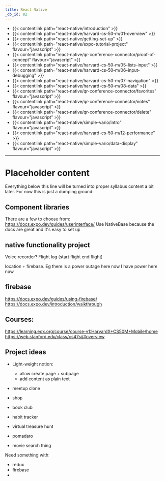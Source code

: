 ```yaml
---
title: React Native
_db_id: 82
---
```


- {{< contentlink path="react-native/introduction" >}}
- {{< contentlink path="react-native/harvard-cs-50-m/01-overview" >}}
- {{< contentlink path="react-native/getting-set-up" >}}
- {{< contentlink path="react-native/expo-tutorial-project" flavour="javascript" >}}
- {{< contentlink path="react-native/qr-conference-connector/proof-of-concept" flavour="javascript" >}}
- {{< contentlink path="react-native/harvard-cs-50-m/05-lists-input" >}}
- {{< contentlink path="react-native/harvard-cs-50-m/06-input-debugging" >}}
- {{< contentlink path="react-native/harvard-cs-50-m/07-navigation" >}}
- {{< contentlink path="react-native/harvard-cs-50-m/08-data" >}}
- {{< contentlink path="react-native/qr-conference-connector/favorites" flavour="javascript" >}}
- {{< contentlink path="react-native/qr-conference-connector/notes" flavour="javascript" >}}
- {{< contentlink path="react-native/qr-conference-connector/delete" flavour="javascript" >}}
- {{< contentlink path="react-native/simple-vario/intro" flavour="javascript" >}}
- {{< contentlink path="react-native/harvard-cs-50-m/12-performance" >}}
- {{< contentlink path="react-native/simple-vario/data-display" flavour="javascript" >}}






<!-- - firebase municipal problem logging app 
- location + tag


- geofencing + push?  -->






<!-- - 
- contentlink path="react-native/stanford-cs47si/week-01-intro" >}}
- contentlink path="react-native/stanford-cs47si/week-02-basic-components" >}}
- contentlink path="react-native/stanford-cs47si/week-03-interactive-components-and-debugging" >}}
- contentlink path="react-native/stanford-cs47si/week-04-data-persistance-and-navigation" >}}
- contentlink path="react-native/stanford-cs47si/week-05-passing-data-with-navigation" >}}
- contentlink path="react-native/stanford-cs47si/week-06-nested-navigation" >}}
- contentlink path="react-native/stanford-cs47si/week-07-firebase-and-vanilla" >}}
- contentlink path="react-native/stanford-cs47si/week-08-realm-and-animations" >}}
- contentlink path="react-native/stanford-cs47si/week-09-firebase-auth" >}} -->


------

# Placeholder content

Everything below this line will be turned into proper syllabus content a bit later. For now this is just a dumping ground

## Component libraries

There are a few to choose from: https://docs.expo.dev/guides/userinterface/
Use NativeBase because the docs are great and it's easy to set up

## native functionality project

Voice recorder?
Flight log (start flight end flight)

location + firebase.
Eg there is a power outage here now
I have power here now


## firebase

https://docs.expo.dev/guides/using-firebase/
https://docs.expo.dev/introduction/walkthrough


## Courses:

https://learning.edx.org/course/course-v1:HarvardX+CS50M+Mobile/home
https://web.stanford.edu/class/cs47si/#overview


## Project ideas 

- Light-weight notion:
    - allow create page + subpage 
    - add content as plain text 
    
- meetup clone 
- shop 
- book club
- habit tracker 
- virtual treasure hunt 
- pomadaro 
- movie search thing 

Need something with:
- redux 
- firebase
- 